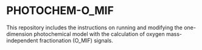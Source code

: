 # PHOTOCHEM-O_MIF
This repository includes the instructions on running and modifying the one-dimension photochemical model with the calculation of oxygen mass-independent fractionation (O_MIF) signals.
